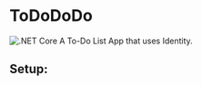 # ToDoDoDo
![.NET Core](https://github.com/mrsantons/ToDoDoDo/workflows/.NET%20Core/badge.svg)
A To-Do List App that uses Identity. 

## Setup:





## 
